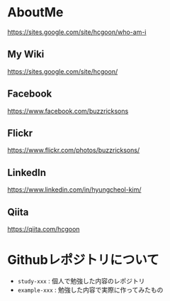 # AboutMe
https://sites.google.com/site/hcgoon/who-am-i

## My Wiki
https://sites.google.com/site/hcgoon/

## Facebook
https://www.facebook.com/buzzricksons

## Flickr
https://www.flickr.com/photos/buzzricksons/

## LinkedIn
https://www.linkedin.com/in/hyungcheol-kim/

## Qiita
https://qiita.com/hcgoon

# Githubレポジトリについて
- `study-xxx` : 個人で勉強した内容のレポジトリ
- `example-xxx` : 勉強した内容で実際に作ってみたもの
